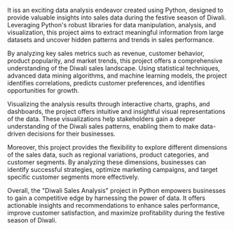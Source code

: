 It iss an exciting data analysis endeavor created using Python, designed to provide valuable insights into sales data during the festive season of Diwali. Leveraging Python's robust libraries for data manipulation, analysis, and visualization, this project aims to extract meaningful information from large datasets and uncover hidden patterns and trends in sales performance.

By analyzing key sales metrics such as revenue, customer behavior, product popularity, and market trends, this project offers a comprehensive understanding of the Diwali sales landscape. Using statistical techniques, advanced data mining algorithms, and machine learning models, the project identifies correlations, predicts customer preferences, and identifies opportunities for growth.

Visualizing the analysis results through interactive charts, graphs, and dashboards, the project offers intuitive and insightful visual representations of the data. These visualizations help stakeholders gain a deeper understanding of the Diwali sales patterns, enabling them to make data-driven decisions for their businesses.

Moreover, this project provides the flexibility to explore different dimensions of the sales data, such as regional variations, product categories, and customer segments. By analyzing these dimensions, businesses can identify successful strategies, optimize marketing campaigns, and target specific customer segments more effectively.

Overall, the "Diwali Sales Analysis" project in Python empowers businesses to gain a competitive edge by harnessing the power of data. It offers actionable insights and recommendations to enhance sales performance, improve customer satisfaction, and maximize profitability during the festive season of Diwali.
